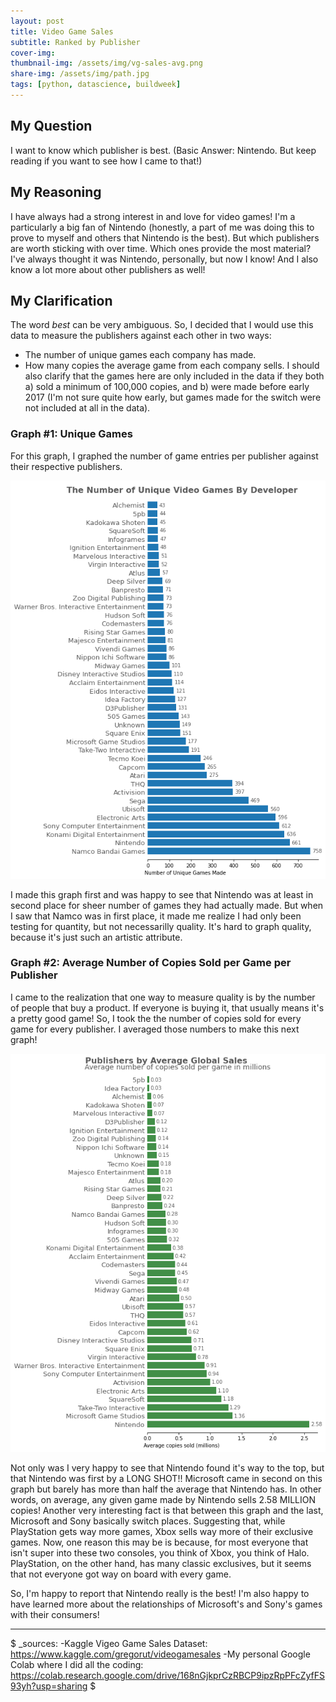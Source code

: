 ```yaml
---
layout: post
title: Video Game Sales
subtitle: Ranked by Publisher
cover-img: 
thumbnail-img: /assets/img/vg-sales-avg.png
share-img: /assets/img/path.jpg
tags: [python, datascience, buildweek]
---
```

## My Question
I want to know which publisher is best. (Basic Answer: Nintendo. But keep reading if you want to see how I came to that!)

## My Reasoning
I have always had a strong interest in and love for video games! I'm a particularly a big fan of Nintendo (honestly, a part of me was doing this to prove to myself and others that Nintendo is the best). But which publishers are worth sticking with over time. Which ones provide the most material? I've always thought it was Nintendo, personally, but now I know! And I also know a lot more about other publishers as well!

## My Clarification
The word *best* can be very ambiguous. So, I decided that I would use this data to measure the publishers against each other in two ways:
- The number of unique games each company has made.
- How many copies the average game from each company  sells.
I should also clarify that the games here are only included in the data if they both a) sold a minimum of 100,000 copies, and b) were made before early 2017 (I'm not sure quite how early, but games made for the switch were not included at all in the data).

### Graph #1: Unique Games
For this graph, I graphed the number of game entries per publisher against their respective publishers.

![graph of unique games made by each publisher](/assets/img/vg-sales.png)

I made this graph first and was happy to see that Nintendo was at least in second place for sheer number of games they had actually made. But when I saw that Namco was in first place, it made me realize I had only been testing for quantity, but not necessarilly quality. It's hard to graph quality, because it's just such an artistic attribute.
### Graph #2: Average Number of Copies Sold per Game per Publisher
I came to the realization that one way to measure quality is by the number of people that buy a product. If everyone is buying it, that usually means it's a pretty good game! So, I took the the number of copies sold for every game for every publisher. I averaged those numbers to make this next graph!

![graph of average number of copies sold per game for each publisher](/assets/img/vg-sales-avg.png)

Not only was I very happy to see that Nintendo found it's way to the top, but that Nintendo was first by a LONG SHOT!! Microsoft came in second on this graph but barely has more than half the average that Nintendo has. In other words, on average, any given game made by Nintendo sells 2.58 MILLION copies! Another very interesting fact is that between this graph and the last, Microsoft and Sony basically switch places. Suggesting that, while PlayStation gets way more games, Xbox sells way more of their exclusive games. Now, one reason this may be is because, for most everyone that isn't super into these two consoles, you think of Xbox, you think of Halo. PlayStation, on the other hand, has many classic exclusives, but it seems that not everyone got way on board with every game.

So, I'm happy to report that Nintendo really is the best! I'm also happy to have learned more about the relationships of Microsoft's and Sony's games with their consumers!

---

$
_sources:
-Kaggle Vigeo Game Sales Dataset: https://www.kaggle.com/gregorut/videogamesales
-My personal Google Colab where I did all the coding: https://colab.research.google.com/drive/168nGjkprCzRBCP9ipzRpPFcZyfFS93yh?usp=sharing
$
